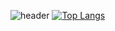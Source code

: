 <!--
**dong-Hyeok/dong-Hyeok** is a ✨ _special_ ✨ repository because its `README.md` (this file) appears on your GitHub profile.

Here are some ideas to get you started:

- 🔭 I’m currently working on ...
- 🌱 I’m currently learning ...
- 👯 I’m looking to collaborate on ...
- 🤔 I’m looking for help with ...
- 💬 Ask me about ...
- 📫 How to reach me: ...
- 😄 Pronouns: ...
- ⚡ Fun fact: ...
-->

![header](https://capsule-render.vercel.app/api?type=Waving&color=auto&height=300&section=header&text=안녕하세요!!&fontSize=70)
[![Top Langs](https://github-readme-stats.vercel.app/api/top-langs/?username=dong-Hyeok)](https://github.com/anuraghazra/github-readme-stats)
<div align=center>

